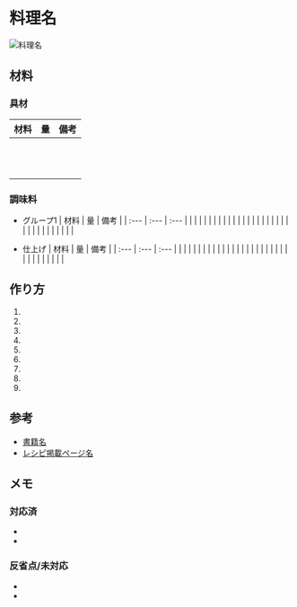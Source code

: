 # 料理名
![料理名](images/dish_name.jpg)
## 材料
### 具材
| 材料 | 量   | 備考 |
| :--- | :--- | :--- |
|      |      |      |
|      |      |      |
|      |      |      |
|      |      |      |
|      |      |      |
|      |      |      |
|      |      |      |
|      |      |      |
|      |      |      |
|      |      |      |
|      |      |      |
|      |      |      |

### 調味料
* グループ1
  | 材料 | 量   | 備考 |
  | :--- | :--- | :--- |
  |      |      |      |
  |      |      |      |
  |      |      |      |
  |      |      |      |
  |      |      |      |
  |      |      |      |
  |      |      |      |
  |      |      |      |

* 仕上げ
  | 材料 | 量   | 備考 |
  | :--- | :--- | :--- |
  |      |      |      |
  |      |      |      |
  |      |      |      |
  |      |      |      |
  |      |      |      |
  |      |      |      |
  |      |      |      |
  |      |      |      |


## 作り方
1. 
2. 
3. 
4. 
5. 
6. 
7. 
8. 
9. 

## 参考
* [書籍名](書籍へのリンク)  
* [レシピ掲載ページ名](リンク)

## メモ
### 対応済
* 
* 
### 反省点/未対応
* 
* 